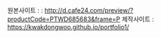 원본사이트 : : http://d.cafe24.com/preview/?productCode=PTWD685683&frame=P
제작사이트 : https://kwakdongwoo.github.io/portfolio1/
